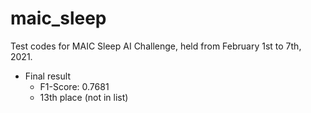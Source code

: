 # maic_sleep

Test codes for MAIC Sleep AI Challenge, held from February 1st to 7th, 2021.

- Final result
  + F1-Score: 0.7681
  + 13th place (not in list)
